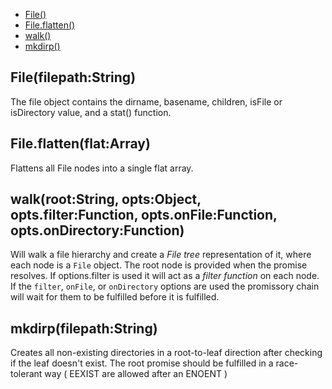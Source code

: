   - [File()](#filefilepathstring)
  - [File.flatten()](#fileflattenflatarray)
  - [walk()](#walkrootstringoptsobjectoptsfilterfunctionoptsonfilefunctionoptsondirectoryfunction)
  - [mkdirp()](#mkdirpfilepathstring)

## File(filepath:String)

  The file object contains the dirname, basename, children, isFile or isDirectory value, and a stat() function.

## File.flatten(flat:Array)

  Flattens all File nodes into a single flat array.

## walk(root:String, opts:Object, opts.filter:Function, opts.onFile:Function, opts.onDirectory:Function)

  Will walk a file hierarchy and create a _File tree_ representation of it, where each node is a `File` object.
  The root node is provided when the promise resolves.
  If options.filter is used it will act as a _filter function_ on each node.
  If the `filter`, `onFile`, or `onDirectory` options are used the promissory chain will wait for them to be fulfilled before it is fulfilled.

## mkdirp(filepath:String)

  Creates all non-existing directories in a root-to-leaf direction after checking if the leaf doesn't exist.
  The root promise should be fulfilled in a race-tolerant way ( EEXIST are allowed after an ENOENT )
